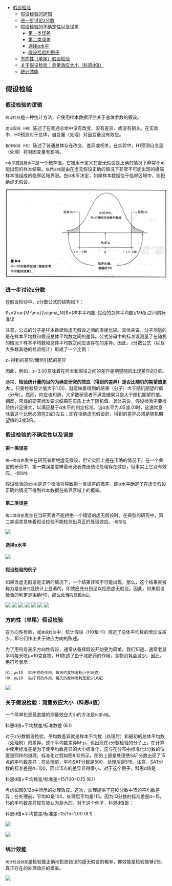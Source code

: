 - [假设检验](#%e5%81%87%e8%ae%be%e6%a3%80%e9%aa%8c)
  - [假设检验的逻辑](#%e5%81%87%e8%ae%be%e6%a3%80%e9%aa%8c%e7%9a%84%e9%80%bb%e8%be%91)
  - [进一步讨论z分数](#%e8%bf%9b%e4%b8%80%e6%ad%a5%e8%ae%a8%e8%ae%baz%e5%88%86%e6%95%b0)
  - [假设检验的不确定性以及误差](#%e5%81%87%e8%ae%be%e6%a3%80%e9%aa%8c%e7%9a%84%e4%b8%8d%e7%a1%ae%e5%ae%9a%e6%80%a7%e4%bb%a5%e5%8f%8a%e8%af%af%e5%b7%ae)
    - [第一类误差](#%e7%ac%ac%e4%b8%80%e7%b1%bb%e8%af%af%e5%b7%ae)
    - [第二类误差](#%e7%ac%ac%e4%ba%8c%e7%b1%bb%e8%af%af%e5%b7%ae)
    - [选择α水平](#%e9%80%89%e6%8b%a9%ce%b1%e6%b0%b4%e5%b9%b3)
    - [假设检验的例子](#%e5%81%87%e8%ae%be%e6%a3%80%e9%aa%8c%e7%9a%84%e4%be%8b%e5%ad%90)
  - [方向性（单尾）假设检验](#%e6%96%b9%e5%90%91%e6%80%a7%e5%8d%95%e5%b0%be%e5%81%87%e8%ae%be%e6%a3%80%e9%aa%8c)
  - [关于假设检验：测量效应大小（科恩d值）](#%e5%85%b3%e4%ba%8e%e5%81%87%e8%ae%be%e6%a3%80%e9%aa%8c%e6%b5%8b%e9%87%8f%e6%95%88%e5%ba%94%e5%a4%a7%e5%b0%8f%e7%a7%91%e6%81%a9d%e5%80%bc)
  - [统计效能](#%e7%bb%9f%e8%ae%a1%e6%95%88%e8%83%bd)

## 假设检验
### 假设检验的逻辑
`假设检验`是一种统计方法，它使用样本数据评估关于总体参数的假设。

`虚无假设（H0）`陈述了在普通总体中没有改变、没有差异、或没有相关。在实验中，H0预测对于总体，自变量（处理）对因变量没有效应。

`备择假设（H1）`陈述了普通总体存在改变、差异或相关。在实验中，H1预测自变量（处理）将对因变量有影响。

`α水平`或`显著水平`是一个概率值，它被用于定义在虚无假设是正确的情况下非常不可能出现的样本结果。`临界区域`是由在虚无假设正确的情况下非常不可能出现的极端样本值组成的临界区域界限。由α水平决定，如果样本数据位于临界区域中，则拒绝虚无假设。

![](hypothesis-testing1.png)

### 进一步讨论z分数
在假设检验中，z分数公式的结构如下：

$z=\frac{M-\mu}{\sigma_M}$=(样本平均数-假设的总体平均数)/M和μ之间的标准误

注意，公式的分子是样本数据和虚无假设之间的直接比较。具体来说，分子测量的是在样本平均数和假设总体平均数之间的差异。公式分母中的标准误测量了在随机的情况下样本平均数和总体平均数之间应该存在的差异。因此，z分数公式（以及大多数其他的检验统计）形成了一个比例：

z=得到的差异/偶然引起的差异

因此，例如，z=3.00意味着在样本和假设之间的差异是期望随机出现差异的3倍。

通常，**检验统计量的目的为确定研究的效应（得到的差异）是否比随机的期望值更大** 。只要检验统计值大于1.00，就意味着得到的结果（分子）大于随机期望的值（分母）。然而，你应该知道，大多数研究者不满意结果只是大于随机期望的值。相反，常规的研究标准要求结果在实质上大于随机值。具体来说，假设检验需要检验统计足够大，以满足基于α水平的判定标准。当α水平为.05或.01时，这通常意味着这个比例必须在2或3左右；即在拒绝虚无假设前，得到的差异必须是随机期望值的2或3倍。

### 假设检验的不确定性以及误差
#### 第一类误差
`第一类误差`发生在研究者拒绝虚无假设，但它实际上是在正确的情况下。在一个典型的研究中，第一类误差意味着研究者做出结论处理存在效应，但事实上它没有效应。-`假阳性`

假设检验的`α水平`是这个检验将导致第一类误差的概率，即α水平确定了在虚无假设正确的情况下得到样本数据在临界区域上的概率。

#### 第二类误差
`第二类误差`发生在当研究者不能拒绝一个错误的虚无假设时。在典型的研究中，第二类误差意味着假设检验不能检测出真正的处理效应。-`假阴性`

![](http://ou8qjsj0m.bkt.clouddn.com//17-10-25/11878068.jpg)

#### 选择α水平
![](http://ou8qjsj0m.bkt.clouddn.com//17-10-25/36425130.jpg)

#### 假设检验的例子
如果当虚无假设是正确的情况下，一个结果非常不可能出现，那么，这个结果就被称为是`显著的`或统计上显著的，即效应充分到足以拒绝虚无假设。因此，如果假设检验的判定是拒绝H0，那么处理`有显著效应`。

![](http://ou8qjsj0m.bkt.clouddn.com//17-10-25/66139813.jpg)
![](http://ou8qjsj0m.bkt.clouddn.com//17-10-25/57420659.jpg)
![](http://ou8qjsj0m.bkt.clouddn.com//17-10-25/48571345.jpg)
![](http://ou8qjsj0m.bkt.clouddn.com//17-10-25/74140716.jpg)
![](http://ou8qjsj0m.bkt.clouddn.com//17-10-25/25256589.jpg)
![](http://ou8qjsj0m.bkt.clouddn.com//17-10-25/90924075.jpg)
![](http://ou8qjsj0m.bkt.clouddn.com//17-10-25/51756215.jpg)

### 方向性（单尾）假设检验
在方向性检验，或`单尾检验`中，统计假设（H0和H1）规定了总体平均数的增加或减少，即它们作出关于效应方向的陈述。

为了用符号表示方向性假设，通常从备择假设开始更为简单。我们知道，通常老鼠平均每天吃μ=10克食物，H1陈述了由于减肥药的作用，食物消耗会减少。因此，用符号表示：

```
H1：μ<10 （由于药的作用，每天的食物消耗小于10克）
H0：μ≥10 （由于药的作用，每天的食物消耗是至少10克）
```

![](http://ou8qjsj0m.bkt.clouddn.com//17-10-25/1071016.jpg)

### 关于假设检验：测量效应大小（科恩d值）
一个简单也是最直接的测量效应大小的方法是`科恩d值`。

科恩d值=平均数差/标准数差 (8.1)

对于z分数假设检验，平均数差异就是样本平均数（处理后）和最初的总体平均数（处理前）的差异。这个平均数差异M-μ，也出现在z分数检验的分子上。在计算中使用标准差是为了使平均数差异的大小标准化，这与在分布中标准化z分数的位置是同样的道理。标准化过程如图8.12所示。图的上部是处理使SAT分数出现了15点的平均数差异；在处理前，平均SAT分数是500，处理后是515。注意，SAT分数的标准差是σ=100，因此15点的差异显得很小。对于这个例子，科恩d值是：

科恩d值=平均数差/标准差=15/100=0.15 (8.1)

考虑如图8.12b中所示的处理效应。这次，处理提供了在IO分数中15的平均数差异；在处理前，平均IO是100，处理后平均是115。因为IQ分数的标准差是σ=15，15的平均数差异现在被认为是大的。对于这个例子，科恩d值是：

科恩d值=平均数差/标准差=15/15=1.00 (8.1)

![](http://ou8qjsj0m.bkt.clouddn.com//17-10-25/86810082.jpg)

![](http://ou8qjsj0m.bkt.clouddn.com//17-10-25/23952558.jpg)

### 统计效能
`统计检验效能`是检验能正确地拒绝错误的虚无假设的概率，即效能是检验能够识别真正存在的处理效应的概率。

![](http://ou8qjsj0m.bkt.clouddn.com//17-10-25/93909237.jpg)
